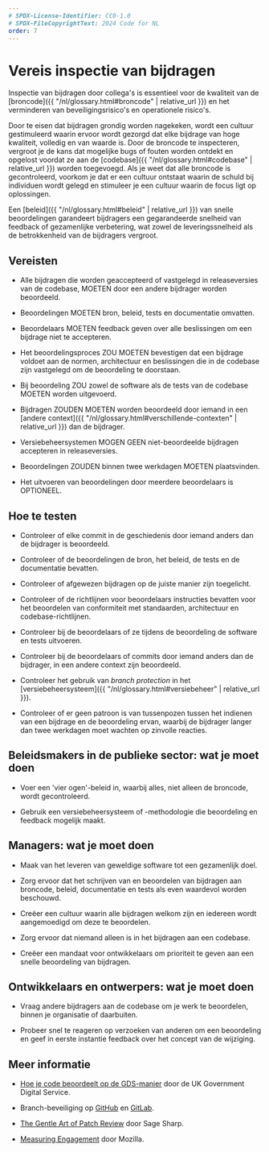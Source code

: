 ```yaml
---
# SPDX-License-Identifier: CC0-1.0
# SPDX-FileCopyrightText: 2024 Code for NL
order: 7
---
```


# Vereis inspectie van bijdragen

Inspectie van bijdragen door collega\'s is essentieel voor de kwaliteit van de [broncode]({{ "/nl/glossary.html#broncode" | relative_url }}) en het verminderen van beveiligingsrisico\'s en operationele risico\'s.

Door te eisen dat bijdragen grondig worden nagekeken, wordt een cultuur gestimuleerd waarin ervoor wordt gezorgd dat elke bijdrage van hoge kwaliteit, volledig en van waarde is. Door de broncode te inspecteren, vergroot je de kans dat mogelijke bugs of fouten worden ontdekt en opgelost voordat ze aan de [codebase]({{ "/nl/glossary.html#codebase" | relative_url }}) worden toegevoegd. Als je weet dat alle broncode is gecontroleerd, voorkom je dat er een cultuur ontstaat waarin de schuld bij individuen wordt gelegd en stimuleer je een cultuur waarin de focus ligt op oplossingen.

Een [beleid]({{ "/nl/glossary.html#beleid" | relative_url }}) van snelle beoordelingen garandeert bijdragers een gegarandeerde snelheid van feedback of gezamenlijke verbetering, wat zowel de leveringssnelheid als de betrokkenheid van de bijdragers vergroot.

## Vereisten

- Alle bijdragen die worden geaccepteerd of vastgelegd in releaseversies van de codebase, MOETEN door een andere bijdrager worden beoordeeld.

- Beoordelingen MOETEN bron, beleid, tests en documentatie omvatten.

- Beoordelaars MOETEN feedback geven over alle beslissingen om een bijdrage niet te accepteren.

- Het beoordelingsproces ZOU MOETEN bevestigen dat een bijdrage voldoet aan de normen, architectuur en beslissingen die in de codebase zijn vastgelegd om de beoordeling te doorstaan.

- Bij beoordeling ZOU zowel de software als de tests van de codebase MOETEN worden uitgevoerd.

- Bijdragen ZOUDEN MOETEN worden beoordeeld door iemand in een [andere context]({{ "/nl/glossary.html#verschillende-contexten" | relative_url }}) dan de bijdrager.

- Versiebeheersystemen MOGEN GEEN niet-beoordeelde bijdragen accepteren in releaseversies.

- Beoordelingen ZOUDEN binnen twee werkdagen MOETEN plaatsvinden.

- Het uitvoeren van beoordelingen door meerdere beoordelaars is OPTIONEEL.

## Hoe te testen

- Controleer of elke commit in de geschiedenis door iemand anders dan de bijdrager is beoordeeld.

- Controleer of de beoordelingen de bron, het beleid, de tests en de documentatie bevatten.

- Controleer of afgewezen bijdragen op de juiste manier zijn toegelicht.

- Controleer of de richtlijnen voor beoordelaars instructies bevatten voor het beoordelen van conformiteit met standaarden, architectuur en codebase-richtlijnen.

- Controleer bij de beoordelaars of ze tijdens de beoordeling de software en tests uitvoeren.

- Controleer bij de beoordelaars of commits door iemand anders dan de bijdrager, in een andere context zijn beoordeeld.

- Controleer het gebruik van *branch protection* in het [versiebeheersysteem]({{ "/nl/glossary.html#versiebeheer" | relative_url }}).

- Controleer of er geen patroon is van tussenpozen tussen het indienen van een bijdrage en de beoordeling ervan, waarbij de bijdrager langer dan twee werkdagen moet wachten op zinvolle reacties.

## Beleidsmakers in de publieke sector: wat je moet doen

- Voer een \'vier ogen\'-beleid in, waarbij alles, niet alleen de broncode, wordt gecontroleerd.

- Gebruik een versiebeheersysteem of -methodologie die beoordeling en feedback mogelijk maakt.

## Managers: wat je moet doen

- Maak van het leveren van geweldige software tot een gezamenlijk doel.

- Zorg ervoor dat het schrijven van en beoordelen van bijdragen aan broncode, beleid, documentatie en tests als even waardevol worden beschouwd.

- Creëer een cultuur waarin alle bijdragen welkom zijn en iedereen wordt aangemoedigd om deze te beoordelen.

- Zorg ervoor dat niemand alleen is in het bijdragen aan een codebase.

- Creëer een mandaat voor ontwikkelaars om prioriteit te geven aan een snelle beoordeling van bijdragen.

## Ontwikkelaars en ontwerpers: wat je moet doen

- Vraag andere bijdragers aan de codebase om je werk te beoordelen, binnen je organisatie of daarbuiten.

- Probeer snel te reageren op verzoeken van anderen om een beoordeling en geef in eerste instantie feedback over het concept van de wijziging.

## Meer informatie

* [Hoe je code beoordeelt op de GDS-manier](https://gds-way.cloudapps.digital/manuals/code-review-guidelines.html#content) door de UK Government Digital Service.

* Branch-beveiliging op [GitHub](https://docs.github.com/en/repositories/configuring-branches-and-merges-in-your-repository/defining-the-mergeability-of-pull-requests/about-protected-branches) en [GitLab](https://about.gitlab.com/blog/2014/11/26/keeping-your-code-protected/).

* [The Gentle Art of Patch Review](https://sage.thesharps.us/2014/09/01/the-gentle-art-of-patch-review/) door Sage Sharp.

* [Measuring Engagement](https://docs.google.com/presentation/d/1hsJLv1ieSqtXBzd5YZusY-mB8e1VJzaeOmh8Q4VeMio/edit#slide=id.g43d857af8_0177) door Mozilla.

